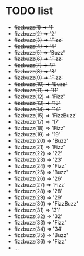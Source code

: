 # TODO list

- ~~fizzbuzz(1) => '1'~~
- ~~fizzbuzz(2) => '2'~~
- ~~fizzbuzz(3) => 'Fizz'~~
- ~~fizzbuzz(4) => '4'~~
- ~~fizzbuzz(5) => 'Buzz'~~
- ~~fizzbuzz(6) => 'Fizz'~~
- ~~fizzbuzz(7) => '7'~~
- ~~fizzbuzz(8) => '8'~~
- ~~fizzbuzz(9) => 'Fizz'~~
- ~~fizzbuzz(10) => 'Buzz'~~
- ~~fizzbuzz(11) => '11'~~
- ~~fizzbuzz(12) => 'Fizz'~~
- ~~fizzbuzz(13) => '13'~~
- ~~fizzbuzz(14) => '14'~~
- fizzbuzz(15) => 'FizzBuzz'
- fizzbuzz(17) => '17'
- fizzbuzz(18) => 'Fizz'
- fizzbuzz(19) => '19'
- fizzbuzz(20) => 'Buzz'
- fizzbuzz(21) => 'Fizz'
- fizzbuzz(22) => '22'
- fizzbuzz(23) => '23'
- fizzbuzz(24) => 'Fizz'
- fizzbuzz(25) => 'Buzz'
- fizzbuzz(26) => '26'
- fizzbuzz(27) => 'Fizz'
- fizzbuzz(28) => '28'
- fizzbuzz(29) => '29'
- fizzbuzz(30) => 'FizzBuzz'
- fizzbuzz(31) => '31'
- fizzbuzz(32) => '32'
- fizzbuzz(33) => 'Fizz'
- fizzbuzz(34) => '34'
- fizzbuzz(35) => 'Buzz'
- fizzbuzz(36) => 'Fizz'
- …
